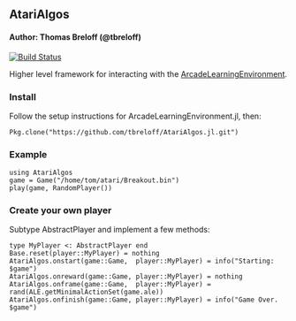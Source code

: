 ## AtariAlgos

#### Author: Thomas Breloff (@tbreloff)

[![Build Status](https://travis-ci.org/tbreloff/AtariAlgos.jl.svg?branch=master)](https://travis-ci.org/tbreloff/AtariAlgos.jl)

Higher level framework for interacting with the [ArcadeLearningEnvironment](https://github.com/nowozin/ArcadeLearningEnvironment.jl).

### Install

Follow the setup instructions for ArcadeLearningEnvironment.jl, then:

```
Pkg.clone("https://github.com/tbreloff/AtariAlgos.jl.git")
```

### Example

```
using AtariAlgos
game = Game("/home/tom/atari/Breakout.bin")
play(game, RandomPlayer())
```

### Create your own player

Subtype AbstractPlayer and implement a few methods:

```
type MyPlayer <: AbstractPlayer end
Base.reset(player::MyPlayer) = nothing
AtariAlgos.onstart(game::Game,  player::MyPlayer) = info("Starting: $game")
AtariAlgos.onreward(game::Game, player::MyPlayer) = nothing
AtariAlgos.onframe(game::Game,  player::MyPlayer) = rand(ALE.getMinimalActionSet(game.ale))
AtariAlgos.onfinish(game::Game, player::MyPlayer) = info("Game Over.  $game")
```
